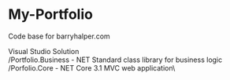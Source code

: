 # My-Portfolio
 Code base for barryhalper.com

Visual Studio Solution\
/Portfolio.Business - NET Standard class library for business logic\
/Porfolio.Core      - NET Core 3.1 MVC web application\

